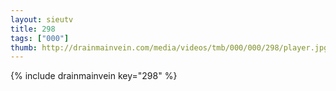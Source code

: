 ```yaml
--- 
layout: sieutv
title: 298
tags: ["000"]
thumb: http://drainmainvein.com/media/videos/tmb/000/000/298/player.jpg
---
```

{% include drainmainvein key="298" %} 
